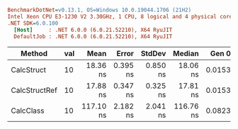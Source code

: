 ``` ini

BenchmarkDotNet=v0.13.1, OS=Windows 10.0.19044.1706 (21H2)
Intel Xeon CPU E3-1230 V2 3.30GHz, 1 CPU, 8 logical and 4 physical cores
.NET SDK=6.0.100
  [Host]     : .NET 6.0.0 (6.0.21.52210), X64 RyuJIT
  DefaultJob : .NET 6.0.0 (6.0.21.52210), X64 RyuJIT


```
|        Method | val |      Mean |    Error |   StdDev |    Median |  Gen 0 | Allocated |
|-------------- |---- |----------:|---------:|---------:|----------:|-------:|----------:|
|    CalcStruct |  10 |  18.36 ns | 0.395 ns | 0.850 ns |  18.06 ns | 0.0153 |      64 B |
| CalcStructRef |  10 |  17.88 ns | 0.347 ns | 0.325 ns |  17.81 ns | 0.0153 |      64 B |
|     CalcClass |  10 | 117.10 ns | 2.182 ns | 2.041 ns | 116.76 ns | 0.0823 |     344 B |
